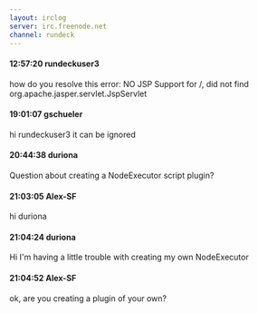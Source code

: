 ```yaml
---
layout: irclog
server: irc.freenode.net
channel: rundeck
---
```


#### 12:57:20 rundeckuser3
 how do you resolve this error: NO JSP Support for /, did not find org.apache.jasper.servlet.JspServlet
#### 19:01:07 gschueler
 hi rundeckuser3 it can be ignored
#### 20:44:38 duriona
 Question about creating a NodeExecutor script plugin?
#### 21:03:05 Alex-SF
 hi duriona 
#### 21:04:24 duriona
 Hi I'm having a little trouble with creating my own NodeExecutor
#### 21:04:52 Alex-SF
 ok, are you creating a plugin of your own?
